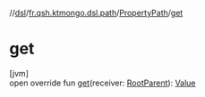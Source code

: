 //[dsl](../../../index.md)/[fr.qsh.ktmongo.dsl.path](../index.md)/[PropertyPath](index.md)/[get](get.md)

# get

[jvm]\
open override fun [get](get.md)(receiver: [RootParent](index.md)): [Value](index.md)
